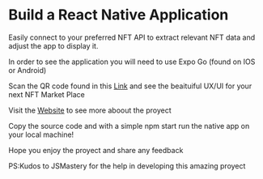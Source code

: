 # Build a React Native Application

Easily connect to your preferred NFT API to extract relevant NFT data and adjust the app to display it.

In order to see the application you will need to use Expo Go (found on IOS or Android)

Scan the QR code found in this [Link](https://expo.dev/@leomoleiro95/nft_react_native?serviceType=classic&distribution=expo-go) and see the beaituiful UX/UI for your next NFT Market Place

Visit the [Website](https://leomoleiro95.github.io/nft_app/) to see more aboout the proyect

Copy the source code and with a simple npm start run the native app on your local machine!

Hope you enjoy the proyect and share any feedback

PS:Kudos to JSMastery for the help in developing this amazing proyect

